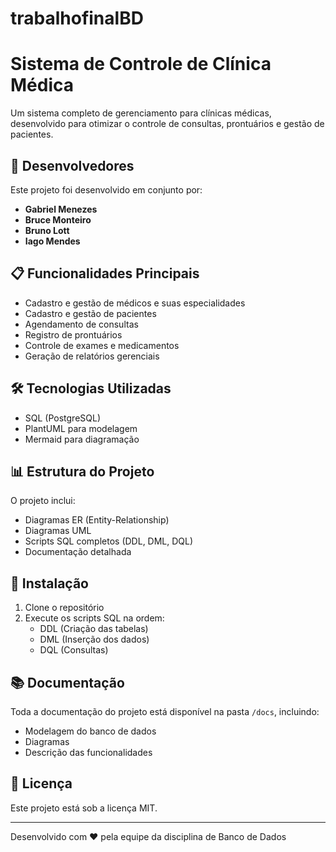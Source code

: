 # trabalhofinalBD
# Sistema de Controle de Clínica Médica

Um sistema completo de gerenciamento para clínicas médicas, desenvolvido para otimizar o controle de consultas, prontuários e gestão de pacientes.

## 👥 Desenvolvedores

Este projeto foi desenvolvido em conjunto por:
- **Gabriel Menezes** 
- **Bruce Monteiro** 
- **Bruno Lott** 
- **Iago Mendes** 

## 📋 Funcionalidades Principais

- Cadastro e gestão de médicos e suas especialidades
- Cadastro e gestão de pacientes
- Agendamento de consultas
- Registro de prontuários
- Controle de exames e medicamentos
- Geração de relatórios gerenciais

## 🛠️ Tecnologias Utilizadas

- SQL (PostgreSQL)
- PlantUML para modelagem
- Mermaid para diagramação

## 📊 Estrutura do Projeto

O projeto inclui:
- Diagramas ER (Entity-Relationship)
- Diagramas UML
- Scripts SQL completos (DDL, DML, DQL)
- Documentação detalhada

## 🔧 Instalação

1. Clone o repositório
2. Execute os scripts SQL na ordem:
   - DDL (Criação das tabelas)
   - DML (Inserção dos dados)
   - DQL (Consultas)

## 📚 Documentação

Toda a documentação do projeto está disponível na pasta `/docs`, incluindo:
- Modelagem do banco de dados
- Diagramas
- Descrição das funcionalidades

## 📄 Licença

Este projeto está sob a licença MIT.

---
Desenvolvido com ❤️ pela equipe da disciplina de Banco de Dados
